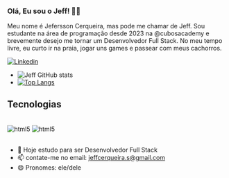 ### Olá, Eu sou o Jeff! 🐱‍👤

Meu nome é Jefersson Cerqueira, mas pode me chamar de Jeff. Sou estudante na área de programação desde 2023 na @cubosacademy e brevemente desejo me tornar um Desenvolvedor Full Stack.
No meu tempo livre, eu curto ir na praia, jogar uns games e passear com meus cachorros.

[![Linkedin](https://img.shields.io/badge/Jeff%20Cerqueira%20-0077B5?style=for-the-badge&logo=linkedin&logoColor=white)](https://www.linkedin.com/in/jeffcerqueira/)

- ![Jeff GitHub stats](https://github-readme-stats.vercel.app/api?username=ChaosJeff1&show_icons=true&theme=dark)
- [![Top Langs](https://github-readme-stats.vercel.app/api/top-langs/?username=ChaosJeff1)](https://github.com/anuraghazra/github-readme-stats)

## Tecnologias

  <div style="display: inline_block"><br/>
    <img align="center" alt="html5" src="https://img.shields.io/badge/JavaScript-F7DF1E?style=for-the-badge&logo=javascript&logoColor=black"/>
    <img align="center" alt="html5" src="https://img.shields.io/badge/Node.js-43853D?style=for-the-badge&logo=node.js&logoColor=white"/>
  </div><br>

  - 🌱 Hoje estudo para ser Desenvolvedor Full Stack
- 📫 contate-me no email: jeffcerqueira.s@gmail.com
- 😄 Pronomes: ele/dele

  

  
 
 
  
